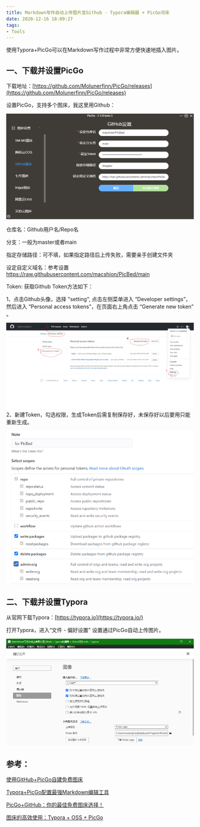 ```yaml
---
title: Markdown写作自动上传图片至Github - Typora编辑器 + PicGo河床
date: 2020-12-16 18:09:27
tags:
- Tools
---
```


使用Typora+PicGo可以在Markdown写作过程中非常方便快速地插入图片。

<!--more-->

## 一、下载并设置PicGo

下载地址：[https://github.com/Molunerfinn/PicGo/releases](https://github.com/Molunerfinn/PicGo/releases)

设置PicGo，支持多个图床，我这里用Github：

![image-20201216172510671](https://raw.githubusercontent.com/macshion/PicBed/main/images/image-20201216172510671.png)

仓库名：Github用户名/Repo名

分支：一般为master或者main

指定存储路径：可不填，如果指定路径后上传失败，需要亲手创建文件夹

设定自定义域名：参考设置 https://raw.githubusercontent.com/macshion/PicBed/main

Token:  获取Github Token方法如下：

1、点击Github头像，选择 "setting", 点击左侧菜单进入 “Developer settings”，然后进入 “Personal access tokens”，在页面右上角点击 “Generate new token” 。

![](https://raw.githubusercontent.com/macshion/PicBed/main/images/screenshot.jpg)2、新建Token，勾选权限，生成Token后需复制保存好，未保存好以后要用只能重新生成。

![image-20201216175246455](https://raw.githubusercontent.com/macshion/PicBed/main/images/image-20201216175246455.png)

##  二、下载并设置Typora

从官网下载Typora：[https://typora.io](https://typora.io/)

打开Typora，进入“文件 - 偏好设置” 设置通过PicGo自动上传图片。

![image-20201216180402765](https://raw.githubusercontent.com/macshion/PicBed/main/images/image-20201216180402765.png)

## 参考：

[使用GitHub+PicGo自建免费图床](https://juejin.cn/post/6844904078468710413)

[Typora+PicGo配置最强Markdown编辑工具](https://juejin.cn/post/6844904095132680206)

[PicGo+GitHub：你的最佳免费图床选择！](https://www.cnblogs.com/shwee/p/11421336.html)

[图床的高效使用：Typora + OSS + PicGo](https://juejin.cn/post/6900967054967308302)


